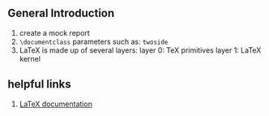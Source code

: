 ## General Introduction

1. create a mock report
2. `\documentclass` parameters such as: `twoside`
3. LaTeX is made up of several layers:
	layer 0: TeX primitives
	layer 1: LaTeX kernel 
## helpful links

1. [LaTeX documentation](https://www.latex-project.org/help/documentation/#general-documentation)
